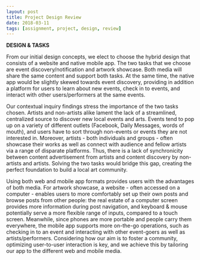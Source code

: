 ```yaml
---
layout: post
title: Project Design Review
date: 2018-03-11
tags: [assignment, project, design, review]
---
```


**DESIGN & TASKS**

From our initial design concepts, we elect to choose the hybrid design that consists of a website and native mobile app. The two tasks that we choose are event discovery/notification and artwork showcase. Both media will share the same content and support both tasks. At the same time, the native app would be slightly skewed towards event discovery, providing in addition a platform for users to learn about new events, check in to events, and interact with other users/performers at the same events.

Our contextual inquiry findings stress the importance of the two tasks chosen. Artists and non-artists alike lament the lack of a streamlined, centralized source to discover new local events and arts. Events tend to pop up on a variety of different outlets (Facebook, Daily Messages, words of mouth), and users have to sort through non-events or events they are not interested in. Moreover, artists - both individuals and groups - often showcase their works as well as connect with audience and fellow artists via a range of disparate platforms. Thus, there is a lack of synchronicity between content advertisement from artists and content discovery by non-artists and artists. Solving the two tasks would bridge this gap, creating the perfect foundation to build a local art community.

Using both web and mobile app formats provides users with the advantages of both media. For artwork showcase, a website - often accessed on a computer - enables users to more comfortably set up their own posts and browse posts from other people: the real estate of a computer screen provides more information during post navigation, and keyboard & mouse potentially serve a more flexible range of inputs, compared to a touch screen. Meanwhile, since phones are more portable and people carry them everywhere, the mobile app supports more on-the-go operations, such as checking in to an event and interacting with other event-goers as well as artists/performers. Considering how our aim is to foster a community, optimizing user-to-user interaction is key, and we achieve this by tailoring our app to the different web and mobile media.
